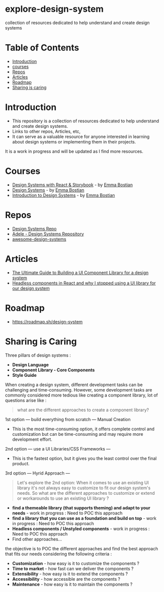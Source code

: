 # explore-design-system

collection of resources dedicated to help understand and create design systems

# Table of Contents

- [Introduction](#introduction)
- [courses](#courses)
- [Repos](#repos)
- [Articles](#articles)
- [Roadmap](#roadmap)
- [Sharing is caring](#sharing-is-caring)

# Introduction

- This repository is a collection of resources dedicated to help understand and create design systems.
- Links to other repos, Articles, etc,
- It can serve as a valuable resource for anyone interested in learning about design systems or implementing them in their projects.

It is a work in progress and will be updated as I find more resources.

# Courses

- [Design Systems with React & Storybook](https://frontendmasters.com/courses/design-systems/) - by [Emma Bostian](https://twitter.com/emmabostian)
- [Design Systems](https://static.frontendmasters.com/resources/2020-03-12-design-systems-storybook/design-systems-formatted.pdf) - by [Emma Bostian](https://twitter.com/emmabostian)
- [Introduction to Design Systems](https://fem-design-systems.netlify.app/) - by [Emma Bostian](https://twitter.com/emmabostian)

# Repos

- [Design Systems Repo](https://designsystemsrepo.com/)
- [Adele - Design Systems Repository](https://adele.uxpin.com/)
- [awesome-design-systems](https://github.com/alexpate/awesome-design-systems)

# Articles

- [The Ultimate Guide to Building a UI Component Library for a design system](https://www.telerik.com/blogs/ultimate-guide-to-building-ui-component-library-part-1-plan)
- [Headless components in React and why I stopped using a UI library for our design system](https://medium.com/@nirbenyair/headless-components-in-react-and-why-i-stopped-using-ui-libraries-a8208197c268)

# Roadmap

- https://roadmap.sh/design-system

# Sharing is Caring

Three pillars of design systems :

- **Design Language**
- **Component Library - Core Components**
- **Style Guide**

When creating a design system, different development tasks can be challenging and time-consuming. However, some development tasks are commonly considered more tedious like creating a component library, lot of questions arise like :

> what are the different approaches to create a component library?

1st option — build everything from scratch — Manual Creation

- This is the most time-consuming option, it offers complete control and customization but can be time-consuming and may require more development effort.

2nd option — use a UI Libraries/CSS Frameworks —

- This is the fastest option, but it gives you the least control over the final product.

3rd option — Hyrid Approach —

> Let's explore the 2nd option:
> When it comes to use an existing UI library it's not always easy to customize to fit our design system's needs.
> So what are the different approaches to customize or extend or workarounds to use an existing UI library ?

- **find a themeable library (that supports theming) and adapt to your needs** - work in progress : Need to POC this approach
- **find a library that you can use as a foundation and build on top** - work in progress : Need to POC this approach
- **Headless components / Unstyled components** - work in progress : Need to POC this approach
- Find other approaches...

the objective is to POC the different approaches and find the best approach that fits our needs considering the following criteria :

- **Customization** - how easy is it to customize the components ?
- **Time to market** - how fast can we deliver the components ?
- **Extensibility** - how easy is it to extend the components ?
- **Accessibility** - how accessible are the components ?
- **Maintenance** - how easy is it to maintain the components ?
